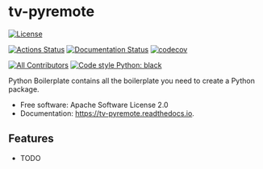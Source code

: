 # tv-pyremote

<!-- [![PyPi Version](https://img.shields.io/pypi/v/tv_pyremote.svg)](https://pypi.org/project/tv-pyremote/)
[![Conda Version](https://img.shields.io/conda/vn/conda-forge/tv-pyremote.svg)](https://anaconda.org/conda-forge/tv-pyremote)
[![Supported Python Versions](https://img.shields.io/pypi/pyversions/tv_pyremote.svg)](https://pypi.org/project/tv-pyremote/) -->

[![License](https://img.shields.io/badge/License-Apache%202.0-blue.svg)](https://opensource.org/licenses/Apache-2.0)

[![Actions Status](https://github.com/s-weigand/tv-pyremote/workflows/Tests/badge.svg)](https://github.com/s-weigand/tv-pyremote/actions)
[![Documentation Status](https://readthedocs.org/projects/tv-pyremote/badge/?version=latest)](https://tv-pyremote.readthedocs.io/en/latest/?badge=latest)
[![codecov](https://codecov.io/gh/s-weigand/tv-pyremote/branch/main/graph/badge.svg?token=F0Zz6yD44o)](https://codecov.io/gh/s-weigand/tv-pyremote)

[![All Contributors](https://img.shields.io/github/all-contributors/s-weigand/tv-pyremote)](#contributors)
[![Code style Python: black](https://img.shields.io/badge/code%20style-black-000000.svg)](https://github.com/psf/black)

Python Boilerplate contains all the boilerplate you need to create a Python package.

- Free software: Apache Software License 2.0
- Documentation: https://tv-pyremote.readthedocs.io.

## Features

- TODO

